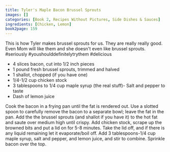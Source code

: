 ```yaml
---
title: Tyler's Maple Bacon Brussel Sprouts
images: []
categories: [Book 2, Recipes Without Pictures, Side Dishes & Sauces]
ingredients: [Chicken, Lemon]
book2page: 159
---
```


This is how Tyler makes brussel sprouts for us. They are really really good. Even Mom will like them and she doesn't even like brussel sprouts. #seriously #youshoulddefinitelytrythem #delicious 

- 4 slices bacon, cut into 1/2 inch pieces
- 1 pound fresh brussel sprouts, trimmed and halved
- 1 shallot, chopped (if you have one)
- 1/4-1/2 cup chicken stock
- 3 tablespoons to 1/4 cup maple syrup (the real stuff)- Salt and pepper to taste
- Dash of lemon juice

Cook the bacon in a frying pan until the fat is rendered out. Use a slotted spoon to carefully remove the bacon to a separate bowl; leave the fat in the pan. Add the the brussel sprouts (and shallot if you have it) to the hot fat and saute over medium high until crispy. Add chicken stock, scrape up the browned bits and put a lid on for 5-8 minutes. Take the lid off, and if there is any liquid remaining let it evaporate/boil off. Add 3 tablespoons-1/4 cup maple syrup, salt and pepper, and lemon juice, and stir to combine. Sprinkle bacon over the top.